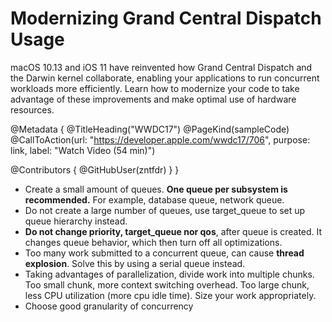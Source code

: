 # Modernizing Grand Central Dispatch Usage

macOS 10.13 and iOS 11 have reinvented how Grand Central Dispatch and the Darwin kernel collaborate, enabling your applications to run concurrent workloads more efficiently. Learn how to modernize your code to take advantage of these improvements and make optimal use of hardware resources.

@Metadata {
   @TitleHeading("WWDC17")
   @PageKind(sampleCode)
   @CallToAction(url: "https://developer.apple.com/wwdc17/706", purpose: link, label: "Watch Video (54 min)")

   @Contributors {
      @GitHubUser(zntfdr)
   }
}



- Create a small amount of queues. **One queue per subsystem is recommended.** For example, database queue, network queue.
- Do not create a large number of queues, use target_queue to set up queue hierarchy instead. 
- **Do not change priority, target_queue nor qos**, after queue is created. It changes queue behavior, which then turn off all optimizations.
- Too many work submitted to a concurrent queue, can cause **thread explosion**. Solve this by using a serial queue instead.
- Taking advantages of parallelization, divide work into multiple chunks. Too small chunk, more context switching overhead. Too large chunk, less CPU utilization (more cpu idle time). Size your work appropriately.
- Choose good granularity of concurrency